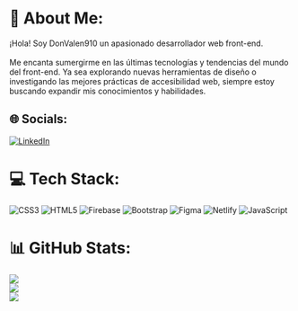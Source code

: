 # 💫 About Me:
¡Hola! Soy DonValen910 un apasionado desarrollador web front-end.<br><br>Me encanta sumergirme en las últimas tecnologías y tendencias del mundo del front-end. Ya sea explorando nuevas herramientas de diseño o investigando las mejores prácticas de accesibilidad web, siempre estoy buscando expandir mis conocimientos y habilidades.


## 🌐 Socials:
[![LinkedIn](https://img.shields.io/badge/LinkedIn-%230077B5.svg?logo=linkedin&logoColor=white)](https://linkedin.com/in/valentín-tito-8601bb295) 

# 💻 Tech Stack:
![CSS3](https://img.shields.io/badge/css3-%231572B6.svg?style=for-the-badge&logo=css3&logoColor=white) ![HTML5](https://img.shields.io/badge/html5-%23E34F26.svg?style=for-the-badge&logo=html5&logoColor=white) ![Firebase](https://img.shields.io/badge/firebase-%23039BE5.svg?style=for-the-badge&logo=firebase) ![Bootstrap](https://img.shields.io/badge/bootstrap-%238511FA.svg?style=for-the-badge&logo=bootstrap&logoColor=white) ![Figma](https://img.shields.io/badge/figma-%23F24E1E.svg?style=for-the-badge&logo=figma&logoColor=white) ![Netlify](https://img.shields.io/badge/netlify-%23000000.svg?style=for-the-badge&logo=netlify&logoColor=#00C7B7) ![JavaScript](https://img.shields.io/badge/javascript-%23323330.svg?style=for-the-badge&logo=javascript&logoColor=%23F7DF1E)
# 📊 GitHub Stats:
![](https://github-readme-stats.vercel.app/api?username=DonValen910&theme=nightowl&hide_border=true&include_all_commits=false&count_private=false)<br/>
![](https://github-readme-streak-stats.herokuapp.com/?user=DonValen910&theme=nightowl&hide_border=true)<br/>
![](https://github-readme-stats.vercel.app/api/top-langs/?username=DonValen910&theme=nightowl&hide_border=true&include_all_commits=false&count_private=false&layout=compact)

<!-- Proudly created with GPRM ( https://gprm.itsvg.in ) -->
